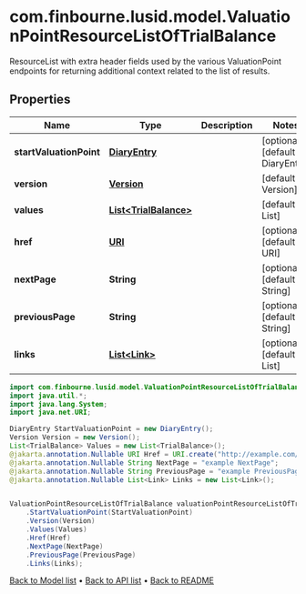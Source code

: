 # com.finbourne.lusid.model.ValuationPointResourceListOfTrialBalance
ResourceList with extra header fields used by the various ValuationPoint endpoints for returning additional context related to the list of results.

## Properties

Name | Type | Description | Notes
------------ | ------------- | ------------- | -------------
**startValuationPoint** | [**DiaryEntry**](DiaryEntry.md) |  | [optional] [default to DiaryEntry]
**version** | [**Version**](Version.md) |  | [default to Version]
**values** | [**List&lt;TrialBalance&gt;**](TrialBalance.md) |  | [default to List<TrialBalance>]
**href** | [**URI**](URI.md) |  | [optional] [default to URI]
**nextPage** | **String** |  | [optional] [default to String]
**previousPage** | **String** |  | [optional] [default to String]
**links** | [**List&lt;Link&gt;**](Link.md) |  | [optional] [default to List<Link>]

```java
import com.finbourne.lusid.model.ValuationPointResourceListOfTrialBalance;
import java.util.*;
import java.lang.System;
import java.net.URI;

DiaryEntry StartValuationPoint = new DiaryEntry();
Version Version = new Version();
List<TrialBalance> Values = new List<TrialBalance>();
@jakarta.annotation.Nullable URI Href = URI.create("http://example.com/Href");
@jakarta.annotation.Nullable String NextPage = "example NextPage";
@jakarta.annotation.Nullable String PreviousPage = "example PreviousPage";
@jakarta.annotation.Nullable List<Link> Links = new List<Link>();


ValuationPointResourceListOfTrialBalance valuationPointResourceListOfTrialBalanceInstance = new ValuationPointResourceListOfTrialBalance()
    .StartValuationPoint(StartValuationPoint)
    .Version(Version)
    .Values(Values)
    .Href(Href)
    .NextPage(NextPage)
    .PreviousPage(PreviousPage)
    .Links(Links);
```


[Back to Model list](../README.md#documentation-for-models) &#8226; [Back to API list](../README.md#documentation-for-api-endpoints) &#8226; [Back to README](../README.md)
